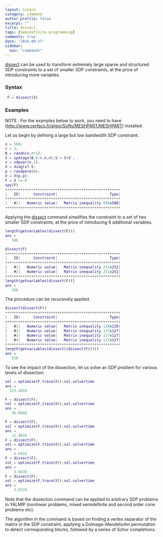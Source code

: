 ```yaml
---
layout: single
category: command
author_profile: false
excerpt: ""
title: dissect
tags: [Semidefinite programming]
comments: true
date: '2016-09-17'
sidebar:
  nav: "commands"
---
```


[dissect](/command/dissect) can be used to transform extremely large sparse and structured SDP constraints to a set of smaller SDP constraints, at the price of introducing more variables.

### Syntax

````matlab
 F = dissect(X)
````

### Examples

NOTE : For the examples below to work, you need to have (http://www.cerfacs.fr/algor/Softs/MESHPART/MESHPART) installed.

Let us begin by defining a large but low bandwidth SDP constraint.

````matlab
n = 500;
r = 3;
B = randn(n,r+1);
S = spdiags(B,0:r,n,n);S = S+S';
x = sdpvar(n,1);
X = diag(x)-S;
p = randperm(n);
X = X(p,p);
F = X >= 0
spy(F)
+++++++++++++++++++++++++++++++++++++++++++++++++++++
|   ID|      Constraint|                        Type|
+++++++++++++++++++++++++++++++++++++++++++++++++++++
|   #1|   Numeric value|   Matrix inequality 500x500|
+++++++++++++++++++++++++++++++++++++++++++++++++++++
````

Applying the [dissect](/command/dissect) command simplifies the constraint to a set of two smaller SDP constraints, at the price of introducing 6 additional variables.

````matlab
length(getvariables(dissect(F)))
ans =
   506

dissect(F)
+++++++++++++++++++++++++++++++++++++++++++++++++++++
|   ID|      Constraint|                        Type|
+++++++++++++++++++++++++++++++++++++++++++++++++++++
|   #1|   Numeric value|   Matrix inequality 252x252|
|   #2|   Numeric value|   Matrix inequality 251x251|
+++++++++++++++++++++++++++++++++++++++++++++++++++++
length(getvariables(dissect(F)))
ans =
   506
````  

The procedure can be recursively applied.

````matlab
dissect(dissect(F))
+++++++++++++++++++++++++++++++++++++++++++++++++++++
|   ID|      Constraint|                        Type|
+++++++++++++++++++++++++++++++++++++++++++++++++++++
|   #1|   Numeric value|   Matrix inequality 128x128|
|   #2|   Numeric value|   Matrix inequality 127x127|
|   #3|   Numeric value|   Matrix inequality 127x127|
|   #4|   Numeric value|   Matrix inequality 127x127|
+++++++++++++++++++++++++++++++++++++++++++++++++++++
length(getvariables(dissect((dissect(F)))))
ans =
   518
````

To see the impact of the dissection, let us solve an SDP problem for various levels of dissection

````matlab
sol = optimize(F,trace(X));sol.solvertime
ans =
  123.2810

F = dissect(F);
sol = optimize(F,trace(X));sol.solvertime
ans =
   36.0940

F = dissect(F);
sol = optimize(F,trace(X));sol.solvertime
ans =
   11.9070
F = dissect(F);
sol = optimize(F,trace(X));sol.solvertime
ans =
    4.6410
F = dissect(F);
sol = optimize(F,trace(X));sol.solvertime
ans =
    3.8430
F = dissect(F);
sol = optimize(F,trace(X));sol.solvertime
ans =
    3.9370
````

Note that the dissection command can be applied to arbitrary SDP problems in YALMIP (nonlinear problems, mixed semidefinite and second order cone problems etc).

The algorithm in the command is based on finding a vertex separator of the matrix in the SDP constraint, applying a Dulmage-Mendelsohn permutation to detect corresponding blocks, followed by a series of Schur completions.
